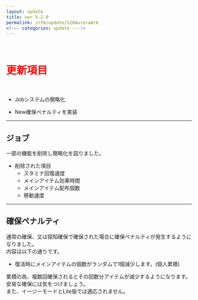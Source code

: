 ```yaml
---
layout: update
title: ver 5.2.0
permalink: /rfm/update/520AuroraArk
<!--- categories: update ---!> 
---
```



<br>
<h1 id="1"><font color="red">更新項目</font></h1><br>


           

+ <span class="green-badge">Job</span>システムの簡略化     

+ <span class="red-badge">New</span>確保ペナルティを実装       

         

-----------------------------------------------------  
## ジョブ    

一部の機能を削除し簡略化を図りました。  

+  削除された項目
   + スタミナ回復速度  
   + メインアイテム効果時間  
   + メインアイテム配布個数
   + 移動速度  
  
  

-----------------------------------------------------  
## 確保ペナルティ  

通常の確保、又は探知確保で確保された場合に確保ペナルティが発生するようになりました。  
内容は以下の通りです。  
  
+ 復活時にメインアイテムの個数がランダムで1個減少します。(個人累積)  
  
累積の為、複数回確保されるとその回数分アイテムが減少するようになります。  
安易な確保には気をつけましょう。  
また、イージーモードとLite版では適応されません。  






